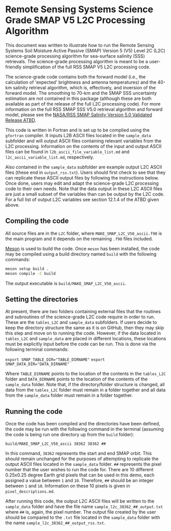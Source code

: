 # Remote Sensing Systems Science Grade SMAP V5 L2C Processing Algorithm

This document was written to illustrate how to run the Remote Sensing Systems Soil Moisture Active Passive (SMAP) Version 5 (V5) Level 2C (L2C) science-grade processing algorithm for sea-surface salinity (SSS) retrievals.  The science-grade processing algorithm is meant to be a user-friendly simplification of the full RSS SMAP V5 L2C processing code.  

The science-grade code contains both the forward model (i.e., the calculation of 'expected' brightness and antenna temperatures) and the 40-km salinity retrieval algorithm, which is, effectively, and inversion of the forward model.  The smoothing to 70-km and the SMAP SSS uncertainty estimation are not contained in this package (although these are both available as part of the release of the full L2C processing code).  For more information on the full RSS SMAP SSS V5.0 retrieval algorithm and forward model, please see the [NASA/RSS SMAP Salinity Version 5.0 Validated Release ATBD](https://data.remss.com/smap/SSS/V05.0/documents/SMAP_NASA_RSS_Salinity_Release_V5.0.pdf).

This code is written in Fortran and is set up to be complied using the `gfortran` compiler.  It inputs L2B ASCII files located in the `sample_data` subfolder and will output ASCII files containing relevant variables from the L2C processing.  Information on the contents of the input and output ASCII files can be found in `l2b_ascii_file_variable_list.md` and `l2c_ascii_variable_list.md`, respectively.

Also contained in the `sample_data` subfolder are example output L2C ASCII files (these end in `output_rss.txt`).  Users should first check to see that they can replicate these ASCII output files by following the instructions below.  Once done, users may edit and adapt the science-grade L2C processing code to their own needs.  Note that the data output in these L2C ASCII files are just a small subset of the variables than can be output by the L2C code.  For a full list of output L2C variables see section 12.1.4 of the ATBD given above.

## Compiling the code

All source files are in the `L2C` folder, where `MAKE_SMAP_L2C_V50_ascii.f90` is
the main program and it depends on the remaining `.f90` files included.

[Meson](https://mesonbuild.com/) is used to build the code. Once `meson` has been installed, the code may be compiled using a build directory named `build` with the following commands:

```bash
meson setup build .
meson compile -C build
```

The output executable is `build/MAKE_SMAP_L2C_V50_ascii`.

## Setting the directories
At present, there are two folders containing external files that the routines and subroutines of the science-grade L2C code require in order to run. These are the `tables_L2C` and `sample_data` subfolders.  If users decide to keep the directory structure the same as it is on GitHub, then they may skip this step and move on to running the code.  However, if the data located in `tables_L2C` and `sample_data` are placed in different locations, these locations must be explicitly input before the code can be run.  This is done via the following terminal commands:

`export SMAP_TABLE_DIR="TABLE_DIRNAME"`
`export SMAP_DATA_DIR="DATA_DIRNAME"`

Where `TABLE_DIRNAME` points to the location of the contents in the `tables_L2C` folder and `DATA_DIRNAME` points to the location of the contents of the `sample_data` folder.  Note that, if the directory/folder structure is changed, all data from the `tables_L2C` folder must remain in a folder together and all data from the `sample_data` folder must remain in a folder together. 

## Running the code

Once the code has been compiled and the directories have been defined, the code may be run with the following command in the terminal (assuming the code is being run one directory up from the `build` folder):

`build/MAKE_SMAP_L2C_V50_ascii 38362 38362 ##`

In this command, `38362` represents the start and end SMAP orbit.  This should remain unchanged for the purposes of attempting to replicate the output ASCII files located in the `sample_data` folder.  `##` represents the pixel number that the user wishes to run the code for.  There are 10 different 0.25x0.25 degree Earth grid pixels that can be used in this demo, each assigned a value between `1` and `10`.  Therefore, `##` should be an integer between `1` and `10`.  Information on these 10 pixels is given in `pixel_descriptions.md`.

After running this code, the output L2C ASCII files will be written to the `sample_data` folder and have the file name `sample_l2c_38362_##_output.txt` where `##` is, again, the pixel number.  The output file created by the user should be compared to the `.txt` file located in the `sample_data` folder with the name `sample_l2c_38362_##_output_rss.txt`.

